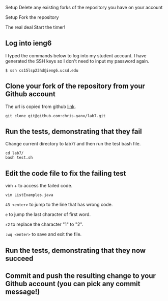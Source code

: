 Setup Delete any existing forks of the repository you have on your account

Setup Fork the repository

The real deal Start the timer!

## Log into ieng6

I typed the commands below to log into my student account. I have generated the SSH keys so I don't need to input my password again.

```
$ ssh cs15lsp23hd@ieng6.ucsd.edu
```

## Clone your fork of the repository from your Github account

The url is copied from github [link](https://github.com/chris-yanx/lab7).

```
git clone git@github.com:chris-yanx/lab7.git
```


## Run the tests, demonstrating that they fail

Change current directory to lab7/ and then run the test bash file.

```
cd lab7/
bash test.sh
```

## Edit the code file to fix the failing test

vim + <file name> to access the failed code.
  
```
vim ListExamples.java
```
 
`43 <enter>` to jump to the line that has wrong code.
  
`e` to jump the last character of first word.
  
`r2` to replace the character "1" to "2".
  
`:wq <enter>` to save and exit the file.
  

## Run the tests, demonstrating that they now succeed

## Commit and push the resulting change to your Github account (you can pick any commit message!)

